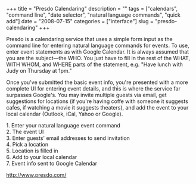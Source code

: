 +++
title = "Presdo Calendaring"
description = ""
tags = ["calendars", "command line", "date selector", "natural language commands", "quick add"]
date = "2008-07-15"
categories = ["interface"]
slug = "presdo-calendaring"
+++


<p>Presdo is a calendaring service that uses a simple form input as the command line for entering natural language commands for events. To use, enter event statements as with Google Calendar. It is always assumed that you are the subject&#8212;the WHO. You just have to fill in the rest of the WHAT, WITH WHOM, and WHERE parts of the statement, e.g. "Have lunch with Judy on Thursday at 1pm." </p>
<p>Once you've submitted the basic event info, you're presented with a more complete UI for entering event details, and this is where the service far surpasses Google's. You may invite multiple guests via email, get suggestions for locations (if you're having coffe with someone it suggests cafes, if watching a movie it suggests theaters), and add the event to your local calendar (Outlook, iCal, Yahoo or Google).</p>
<div id="screens-full" class="clear"><div class="caption">1. Enter your natural language event command</div><div class="fullimg clear"><a href="/media/interface/presdo-calendaring-1.png" class="group" rel="group" title="1. Enter your natural language event command"><img src="/media/interface/presdo-calendaring-1.png" alt="" class="img-responsive"></a></div></div><div id="screens-full" class="clear"><div class="caption">2. The event UI</div><div class="fullimg clear"><a href="/media/interface/presdo-calendaring-2.png" class="group" rel="group" title="2. The event UI"><img src="/media/interface/presdo-calendaring-2.png" alt="" class="img-responsive"></a></div></div><div id="screens-full" class="clear"><div class="caption">3. Enter guests' email addresses to send invitation</div><div class="fullimg clear"><a href="/media/interface/presdo-calendaring-3.png" class="group" rel="group" title="3. Enter guests' email addresses to send invitation"><img src="/media/interface/presdo-calendaring-3.png" alt="" class="img-responsive"></a></div></div><div id="screens-full" class="clear"><div class="caption">4. Pick a location</div><div class="fullimg clear"><a href="/media/interface/presdo-calendaring-4.png" class="group" rel="group" title="4. Pick a location"><img src="/media/interface/presdo-calendaring-4.png" alt="" class="img-responsive"></a></div></div><div id="screens-full" class="clear"><div class="caption">5. Location is filled in</div><div class="fullimg clear"><a href="/media/interface/presdo-calendaring-5.png" class="group" rel="group" title="5. Location is filled in"><img src="/media/interface/presdo-calendaring-5.png" alt="" class="img-responsive"></a></div></div><div id="screens-full" class="clear"><div class="caption">6. Add to your local calendar</div><div class="fullimg clear"><a href="/media/interface/presdo-calendaring-6.png" class="group" rel="group" title="6. Add to your local calendar"><img src="/media/interface/presdo-calendaring-6.png" alt="" class="img-responsive"></a></div></div><div id="screens-full" class="clear"><div class="caption">7. Event info sent to Google Calendar</div><div class="fullimg clear"><a href="/media/interface/presdo-calendaring-7.png" class="group" rel="group" title="7. Event info sent to Google Calendar"><img src="/media/interface/presdo-calendaring-7.png" alt="" class="img-responsive"></a></div></div>        
<p><a href="http://www.presdo.com/">http://www.presdo.com/</a></p>

